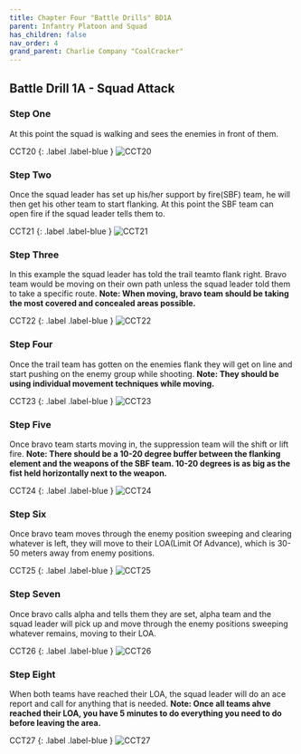 ```yaml
---
title: Chapter Four "Battle Drills" BD1A
parent: Infantry Platoon and Squad
has_children: false
nav_order: 4
grand_parent: Charlie Company "CoalCracker"
---
```

## Battle Drill 1A - Squad Attack

### Step One
At this point the squad is walking and sees the enemies in front of them.

CCT20
{: .label .label-blue }
![CCT20](https://github.com/Baconbits111/28thDocs/blob/main/images/CCT20.png?raw=true)

### Step Two
Once the squad leader has set up his/her support by fire(SBF) team, he will then get his other team to start flanking. At this point the SBF team can open fire if the squad leader tells them to.


CCT21
{: .label .label-blue }
![CCT21](https://github.com/Baconbits111/28thDocs/blob/main/images/CCT21.png?raw=true)

### Step Three
In this example the squad leader has told the trail teamto flank right. Bravo team would be moving on their own path unless the squad leader told them to take a specific route. **Note: When moving, bravo team should be taking the most covered and concealed areas possible.**


CCT22
{: .label .label-blue }
![CCT22](https://github.com/Baconbits111/28thDocs/blob/main/images/CCT22.png?raw=true)

### Step Four
Once the trail team has gotten on the enemies flank they will get on line and start pushing on the enemy group while shooting. **Note: They should be using individual movement techniques while moving.**


CCT23
{: .label .label-blue }
![CCT23](https://github.com/Baconbits111/28thDocs/blob/main/images/CCT23.png?raw=true)

### Step Five
Once bravo team starts moving in, the suppression team will the shift or lift fire. **Note: There should be a 10-20 degree buffer between the flanking element and the weapons of the SBF team. 10-20 degrees is as big as the fist held horizontally next to the weapon.**


CCT24
{: .label .label-blue }
![CCT24](https://github.com/Baconbits111/28thDocs/blob/main/images/CCT25.png?raw=true)

### Step Six
Once bravo team moves through the enemy position sweeping and clearing whatever is left, they will move to their LOA(Limit Of Advance), which is 30-50 meters away from enemy positions.


CCT25
{: .label .label-blue }
![CCT25](https://github.com/Baconbits111/28thDocs/blob/main/images/CCT26.png?raw=true)

### Step Seven
Once bravo calls alpha and tells them they are set, alpha team and the squad leader will pick up and move through the enemy positions sweeping whatever remains, moving to their LOA.


CCT26
{: .label .label-blue }
![CCT26](https://github.com/Baconbits111/28thDocs/blob/main/images/CCT26.png?raw=true)

### Step Eight
When both teams have reached their LOA, the squad leader will do an ace report and call for anything that is needed. **Note: Once all teams ahve reached their LOA, you have 5 minutes to do everything you need to do before leaving the area.**


CCT27
{: .label .label-blue }
![CCT27](https://github.com/Baconbits111/28thDocs/blob/main/images/CCT27.png?raw=true)